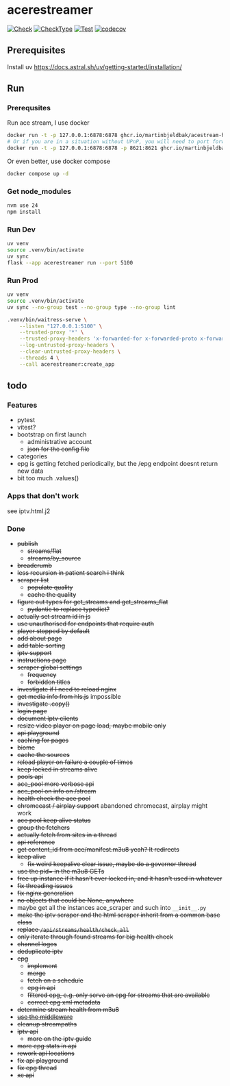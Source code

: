 # acerestreamer

[![Check](https://github.com/kism/AceReStreamer/actions/workflows/check.yml/badge.svg)](https://github.com/kism/AceReStreamer/actions/workflows/check.yml)
[![CheckType](https://github.com/kism/AceReStreamer/actions/workflows/check_types.yml/badge.svg)](https://github.com/kism/AceReStreamer/actions/workflows/check_types.yml)
[![Test](https://github.com/kism/AceReStreamer/actions/workflows/test.yml/badge.svg)](https://github.com/kism/AceReStreamer/actions/workflows/test.yml)
[![codecov](https://codecov.io/gh/kism/AceReStreamer/graph/badge.svg?token=FPGDA0ODT7)](https://codecov.io/gh/kism/AceReStreamer)

## Prerequisites

Install uv <https://docs.astral.sh/uv/getting-started/installation/>

## Run

### Prerequsites

Run ace stream, I use docker

```bash
docker run -t -p 127.0.0.1:6878:6878 ghcr.io/martinbjeldbak/acestream-http-proxy
# Or if you are in a situation without UPnP, you will need to port forward 8621
docker run -t -p 127.0.0.1:6878:6878 -p 8621:8621 ghcr.io/martinbjeldbak/acestream-http-proxy
```

Or even better, use docker compose

```bash
docker compose up -d
```

### Get node_modules

```bash
nvm use 24
npm install
```

### Run Dev

```bash
uv venv
source .venv/bin/activate
uv sync
flask --app acerestreamer run --port 5100
```

### Run Prod

```bash
uv venv
source .venv/bin/activate
uv sync --no-group test --no-group type --no-group lint

.venv/bin/waitress-serve \
    --listen "127.0.0.1:5100" \
    --trusted-proxy '*' \
    --trusted-proxy-headers 'x-forwarded-for x-forwarded-proto x-forwarded-port' \
    --log-untrusted-proxy-headers \
    --clear-untrusted-proxy-headers \
    --threads 4 \
    --call acerestreamer:create_app
```

## todo

### Features

- pytest
- vitest?
- bootstrap on first launch
  - administrative account
  - ~~json for the config file~~
- categories
- epg is getting fetched periodically, but the /epg endpoint doesnt return new data
- bit too much .values()

### Apps that don't work

see iptv.html.j2

### Done

- ~~publish~~
  - ~~streams/flat~~
  - ~~streams/by_source~~
- ~~breadcrumb~~
- ~~less recursion in patient search i think~~
- ~~scraper list~~
  - ~~populate quality~~
  - ~~cache the quality~~
- ~~figure out types for get_streams and get_streams_flat~~
  - ~~pydantic to replace typedict?~~
- ~~actually set stream id in js~~
- ~~use unauthorised for endpoints that require auth~~
- ~~player stopped by default~~
- ~~add about page~~
- ~~add table sorting~~
- ~~iptv support~~
- ~~instructions page~~
- ~~scraper global settings~~
  - ~~frequency~~
  - ~~forbidden titles~~
- ~~investigate if I need to reload nginx~~
- ~~get media info from hls.js~~ impossible
- ~~investigate .copy()~~
- ~~login page~~
- ~~document iptv clients~~
- ~~resize video player on page load, maybe mobile only~~
- ~~api playground~~
- ~~caching for pages~~
- ~~biome~~
- ~~cache the sources~~
- ~~reload player on failure a couple of times~~
- ~~keep locked in streams alive~~
- ~~pools api~~
- ~~ace_pool more verbose api~~
- ~~ace_pool on info on /stream~~
- ~~health check the ace pool~~
- ~~chromecast / airplay support~~ abandoned chromecast, airplay might work
- ~~ace pool keep alive status~~
- ~~group the fetchers~~
- ~~actually fetch from sites in a thread~~
- ~~api reference~~
- ~~get content_id from ace/manifest.m3u8 yeah? It redirects~~
- ~~keep alive~~
  - ~~fix weird keepalive clear issue, maybe do a governor thread~~
- ~~use the pid= in the m3u8 GETs~~
- ~~free up instance if it hasn't ever locked in, and it hasn't used in whatever~~
- ~~fix threading issues~~
- ~~fix nginx generation~~
- ~~no objects that could be None, anywhere~~
- maybe get all the instances ace_scraper and such into `__init__.py`
- ~~make the iptv scraper and the html scraper inherit from a common base class~~
- ~~replace `/api/streams/health/check_all`~~
- ~~only iterate through found streams for big health check~~
- ~~channel logos~~
- ~~deduplicate iptv~~
- ~~epg~~
  - ~~implement~~
  - ~~merge~~
  - ~~fetch on a schedule~~
  - ~~epg in api~~
  - ~~filtered epg, e.g. only serve an epg for streams that are available~~
  - ~~correct epg xml metadata~~
- ~~determine stream health from m3u8~~
- ~~[use the middleware](https://docs.acestream.net/developers/start-playback/)~~
- ~~cleanup streampaths~~
- ~~iptv api~~
  - ~~more on the iptv guide~~
- ~~more epg stats in api~~
- ~~rework api locations~~
- ~~fix api playground~~
- ~~fix epg thread~~
- ~~xc api~~
